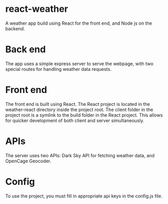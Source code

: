# react-weather
A weather app build using React for the front end, and Node js on the backend.

# Back end
The app uses a simple express server to serve the webpage, with two special routes for handling weather data requests.

# Front end
The front end is built using React. The React project is located in the weather-react directory inside the project root.
The client folder in the project root is a symlink to the build folder in the React project. This allows for quicker development
of both client and server simultaneously.

# APIs
The server uses two APIs: Dark Sky API for fetching weather data, and OpenCage Geocoder.

# Config
To use the project, you must fill in appropriate api keys in the config.js file.
